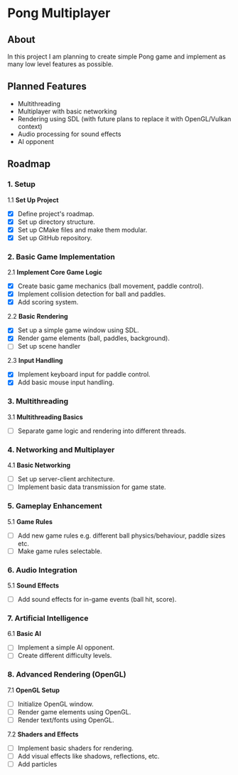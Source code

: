 # Pong Multiplayer

## About

In this project I am planning to create simple Pong game and implement as many low level features as possible.

## Planned Features

* Multithreading
* Multiplayer with basic networking
* Rendering using SDL (with future plans to replace it with OpenGL/Vulkan context)
* Audio processing for sound effects
* AI opponent

## Roadmap

### 1. Setup

1.1 **Set Up Project**

- [x] Define project's roadmap.
- [x] Set up directory structure.
- [x] Set up CMake files and make them modular.
- [x] Set up GitHub repository.

### 2. Basic Game Implementation

2.1 **Implement Core Game Logic**

- [x] Create basic game mechanics (ball movement, paddle control).
- [x] Implement collision detection for ball and paddles.
- [x] Add scoring system.

2.2 **Basic Rendering**

- [X] Set up a simple game window using SDL.
- [X] Render game elements (ball, paddles, background).
- [ ] Set up scene handler

2.3 **Input Handling**

- [x] Implement keyboard input for paddle control.
- [x] Add basic mouse input handling.

### 3. Multithreading

3.1 **Multithreading Basics**

- [ ] Separate game logic and rendering into different threads.

### 4. Networking and Multiplayer

4.1 **Basic Networking**

- [ ] Set up server-client architecture.
- [ ] Implement basic data transmission for game state.

### 5. Gameplay Enhancement

5.1 **Game Rules**

- [ ] Add new game rules e.g. different ball physics/behaviour, paddle sizes etc.
- [ ] Make game rules selectable.

### 6. Audio Integration

5.1 **Sound Effects**

- [ ] Add sound effects for in-game events (ball hit, score).

### 7. Artificial Intelligence

6.1 **Basic AI**

- [ ] Implement a simple AI opponent.
- [ ] Create different difficulty levels.

### 8. Advanced Rendering (OpenGL)

7.1 **OpenGL Setup**

- [ ] Initialize OpenGL window.
- [ ] Render game elements using OpenGL.
- [ ] Render text/fonts using OpenGL.

7.2 **Shaders and Effects**

- [ ] Implement basic shaders for rendering.
- [ ] Add visual effects like shadows, reflections, etc.
- [ ] Add particles
